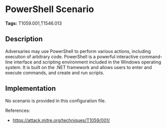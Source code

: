 # PowerShell Scenario

**Tags:** T1059.001,T1546.013

## Description

Adversaries may use PowerShell to perform various actions, including execution of arbitrary code. PowerShell is a powerful interactive command-line interface and scripting environment included in the Windows operating system. It is built on the .NET framework and allows users to enter and execute commands, and create and run scripts.

## Implementation

No scenario is provided in this configuration file.

References:

- https://attack.mitre.org/techniques/T1059/001/
